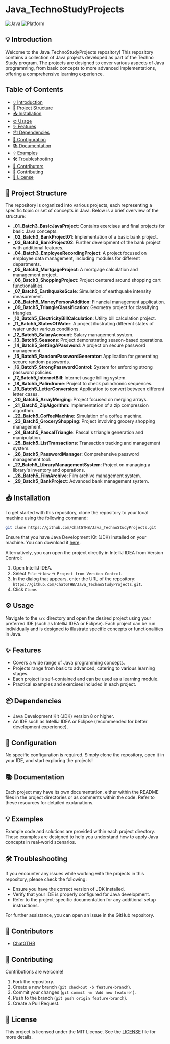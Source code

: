 # Java_TechnoStudyProjects

![Java](https://img.shields.io/badge/Java-ED8B00?style=for-the-badge&logo=java&logoColor=white)
![Platform](https://img.shields.io/badge/platform-JVM-blue?style=for-the-badge)

## 💡 Introduction
Welcome to the Java_TechnoStudyProjects repository! This repository contains a collection of Java projects developed as part of the Techno Study program. The projects are designed to cover various aspects of Java programming, from basic concepts to more advanced implementations, offering a comprehensive learning experience.

## Table of Contents
- [💡 Introduction](#💡-introduction)
- [📂 Project Structure](#📂-project-structure)
- [📥 Installation](#📥-installation)
- [⚙️ Usage](#⚙️-usage)
- [✨ Features](#✨-features)
- [📦 Dependencies](#📦-dependencies)
- [🔧 Configuration](#🔧-configuration)
- [📚 Documentation](#📚-documentation)
- [💡 Examples](#💡-examples)
- [🛠️ Troubleshooting](#🛠️-troubleshooting)
- [👥 Contributors](#👥-contributors)
- [🤝 Contributing](#🤝-contributing)
- [📜 License](#📜-license)

## 📂 Project Structure
The repository is organized into various projects, each representing a specific topic or set of concepts in Java. Below is a brief overview of the structure:

- **_01_Batch3_BasicJavaProject**: Contains exercises and final projects for basic Java concepts.
- **_02_Batch3_BankProject01**: Implementation of a basic bank project.
- **_03_Batch3_BankProject02**: Further development of the bank project with additional features.
- **_04_Batch3_EmployeeRecordingProject**: A project focused on employee data management, including modules for different departments.
- **_05_Batch3_MortgageProject**: A mortgage calculation and management project.
- **_06_Batch3_ShoppingProject**: Project centered around shopping cart functionalities.
- **_07_Batch5_EarthquakeScale**: Simulation of earthquake intensity measurement.
- **_08_Batch5_MoneyPersonAddition**: Financial management application.
- **_09_Batch5_TriangleClassification**: Geometry project for classifying triangles.
- **_10_Batch5_ElectricityBillCalculation**: Utility bill calculation project.
- **_11_Batch5_StatesOfWater**: A project illustrating different states of water under various conditions.
- **_12_Batch5_SalaryAccount**: Salary management system.
- **_13_Batch5_Seasons**: Project demonstrating season-based operations.
- **_14_Batch5_SettingAPassword**: A project on secure password management.
- **_15_Batch5_RandomPasswordGenerator**: Application for generating secure random passwords.
- **_16_Batch5_StrongPasswordControl**: System for enforcing strong password policies.
- **_17_Batch5_InternetBill**: Internet usage billing system.
- **_18_Batch5_Palindrome**: Project to check palindromic sequences.
- **_19_Batch5_LetterConversion**: Application to convert between different letter cases.
- **_20_Batch5_ArrayMerging**: Project focused on merging arrays.
- **_21_Batch5_ZipAlgorithm**: Implementation of a zip compression algorithm.
- **_22_Batch5_CoffeeMachine**: Simulation of a coffee machine.
- **_23_Batch5_GroceryShopping**: Project involving grocery shopping management.
- **_24_Batch5_PascalTriangle**: Pascal's triangle generation and manipulation.
- **_25_Batch5_ListTransactions**: Transaction tracking and management system.
- **_26_Batch5_PasswordManager**: Comprehensive password management tool.
- **_27_Batch5_LibraryManagementSystem**: Project on managing a library's inventory and operations.
- **_28_Batch5_FilmArchive**: Film archive management system.
- **_29_Batch5_BankProject**: Advanced bank management system.

## 📥 Installation
To get started with this repository, clone the repository to your local machine using the following command:

```bash
git clone https://github.com/ChatGTHB/Java_TechnoStudyProjects.git
```

Ensure that you have Java Development Kit (JDK) installed on your machine. You can download it [here](https://www.oracle.com/java/technologies/javase-downloads.html).

Alternatively, you can open the project directly in IntelliJ IDEA from Version Control:
1. Open IntelliJ IDEA.
2. Select `File` -> `New` -> `Project from Version Control`.
3. In the dialog that appears, enter the URL of the repository: `https://github.com/ChatGTHB/Java_TechnoStudyProjects.git`.
4. Click `Clone`.

## ⚙️ Usage
Navigate to the `src` directory and open the desired project using your preferred IDE (such as IntelliJ IDEA or Eclipse). Each project can be run individually and is designed to illustrate specific concepts or functionalities in Java.

## ✨ Features
- Covers a wide range of Java programming concepts.
- Projects range from basic to advanced, catering to various learning stages.
- Each project is self-contained and can be used as a learning module.
- Practical examples and exercises included in each project.

## 📦 Dependencies
- Java Development Kit (JDK) version 8 or higher.
- An IDE such as IntelliJ IDEA or Eclipse (recommended for better development experience).

## 🔧 Configuration
No specific configuration is required. Simply clone the repository, open it in your IDE, and start exploring the projects!

## 📚 Documentation
Each project may have its own documentation, either within the README files in the project directories or as comments within the code. Refer to these resources for detailed explanations.

## 💡 Examples
Example code and solutions are provided within each project directory. These examples are designed to help you understand how to apply Java concepts in real-world scenarios.

## 🛠️ Troubleshooting
If you encounter any issues while working with the projects in this repository, please check the following:
- Ensure you have the correct version of JDK installed.
- Verify that your IDE is properly configured for Java development.
- Refer to the project-specific documentation for any additional setup instructions.

For further assistance, you can open an issue in the GitHub repository.

## 👥 Contributors
- [ChatGTHB](https://github.com/ChatGTHB)

## 🤝 Contributing
Contributions are welcome!
1. Fork the repository.
2. Create a new branch (`git checkout -b feature-branch`).
3. Commit your changes (`git commit -m 'Add new feature'`).
4. Push to the branch (`git push origin feature-branch`).
5. Create a Pull Request.

## 📜 License
This project is licensed under the MIT License. See the [LICENSE](../../Downloads/LICENSE) file for more details.
